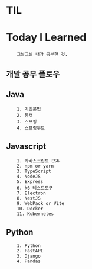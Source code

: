 # TIL

#   Today I Learned
```
    그날그날 내가 공부한 것.
```

## 개발 공부 플로우

## Java

```
    1. 기초문법
    2. 톰캣
    3. 스프링
    4. 스프링부트
```

## Javascript

```
    1. 자바스크립트 ES6
    2. npm or yarn
    3. TypeScript
    4. NodeJS
    5. Express
    6. k6 테스트도구
    7. Electron
    8. NestJS
    9. WebPack or Vite
    10. Docker
    11. Kubernetes
```

## Python
```
    1. Python
    2. FastAPI
    3. Django
    4. Pandas
```